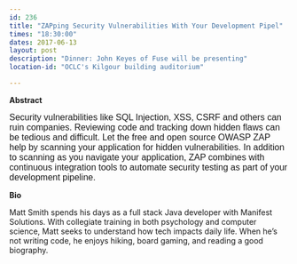 ```yaml
---
id: 236
title: "ZAPping Security Vulnerabilities With Your Development Pipel"
times: "18:30:00"
dates: 2017-06-13
layout: post
description: "Dinner: John Keyes of Fuse will be presenting"
location-id: "OCLC's Kilgour building auditorium"

---
```

 **Abstract**

<font face="Calibri,Arial,Helvetica,sans-serif" size="2"><span style="font-size: 16px">Security vulnerabilities like SQL Injection, XSS, CSRF and others can ruin companies. Reviewing code and tracking down hidden flaws can be tedious and difficult. Let the free and open source OWASP ZAP help by scanning your application for hidden vulnerabilities. In addition to scanning as you navigate your application, ZAP combines with continuous integration tools to automate security testing as part of your development pipeline.​​</span></font>

**Bio**

Matt Smith spends his days as a full stack Java developer with Manifest Solutions. With collegiate training in both psychology and computer science, Matt seeks to understand how tech impacts daily life.&nbsp;When he’s not writing code, he enjoys hiking, board gaming, and reading a good biography.​

